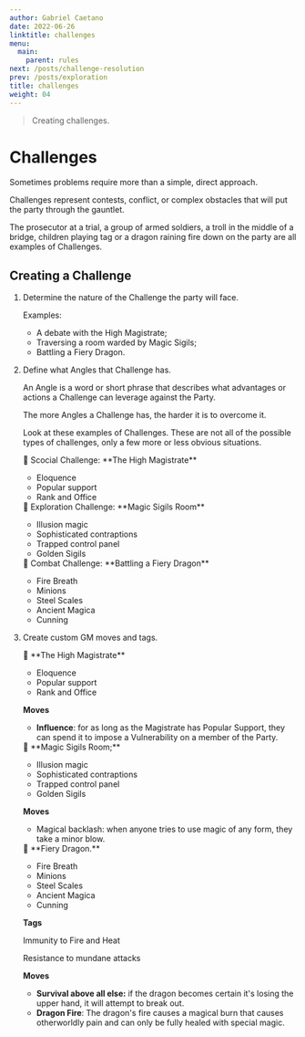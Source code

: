```yaml
---
author: Gabriel Caetano
date: 2022-06-26
linktitle: challenges
menu:
  main:
    parent: rules
next: /posts/challenge-resolution
prev: /posts/exploration
title: challenges
weight: 04
---
```


> Creating challenges.

# Challenges

Sometimes problems require more than a simple, direct approach.

Challenges represent contests, conflict, or complex obstacles that will put the party through the gauntlet.

The prosecutor at a trial, a group of armed soldiers, a troll in the middle of a bridge, children playing tag or a dragon raining fire down on the party are all examples of Challenges.

## Creating a Challenge

1. Determine the nature of the Challenge the party will face.
    
    Examples:
    
    - A debate with the High Magistrate;
    - Traversing a room warded by Magic Sigils;
    - Battling a Fiery Dragon.
2. Define what Angles that Challenge has.
    
    An Angle is a word or short phrase that describes what advantages or actions a Challenge can leverage against the Party.
    
    The more Angles a Challenge has, the harder it is to overcome it.
    
    Look at these examples of Challenges. These are not all of the possible types of challenges, only a few more or less obvious situations.
    
    <aside>
    🔖 Scocial Challenge: **The High Magistrate**
    
    - Eloquence
    - Popular support
    - Rank and Office
    </aside>
    
    <aside>
    🔖 Exploration Challenge: **Magic Sigils Room**
    
    - Illusion magic
    - Sophisticated contraptions
    - Trapped control panel
    - Golden Sigils
    </aside>
    
    <aside>
    🔖 Combat Challenge: **Battling a Fiery Dragon**
    
    - Fire Breath
    - Minions
    - Steel Scales
    - Ancient Magica
    - Cunning
    </aside>
    
3. Create custom GM moves and tags. 
    
    <aside>
    🔖 **The High Magistrate**
    
    - Eloquence
    - Popular support
    - Rank and Office
    
    **Moves**
    
    - **Influence**: for as long as the Magistrate has Popular Support, they can spend it to impose a Vulnerability on a member of the Party.
    </aside>
    
    <aside>
    🔖 **Magic Sigils Room;**
    
    - Illusion magic
    - Sophisticated contraptions
    - Trapped control panel
    - Golden Sigils
    
    **Moves**
    
    - Magical backlash: when anyone tries to use magic of any form, they take a minor blow.
    </aside>
    
    <aside>
    🔖 **Fiery Dragon.**
    
    - Fire Breath
    - Minions
    - Steel Scales
    - Ancient Magica
    - Cunning
    
    **Tags**
    
    Immunity to Fire and Heat
    
    Resistance to mundane attacks 
    
    **Moves**
    
    - **Survival above all else:** if the dragon becomes certain it's losing the upper hand, it will attempt to break out.
    - **Dragon Fire**: The dragon's fire causes a magical burn that causes otherworldly pain and can only be fully healed with special magic.
    </aside>